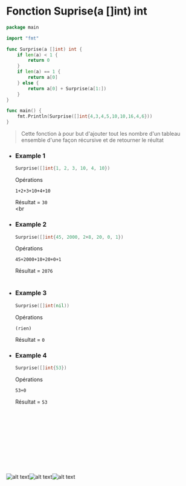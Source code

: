 # Fonction Suprise(a []int) int


```go
package main

import "fmt"

func Surprise(a []int) int { 
	if len(a) < 1 {
		return 0
	}
	if len(a) == 1 {
		return a[0]
	} else {
		return a[0] + Surprise(a[1:])
	}
}

func main() {
	fmt.Println(Surprise([]int{4,3,4,5,10,10,16,4,6}))
}
```


>Cette fonction à pour but d'ajouter tout les nombre d'un tableau ensemble d'une façon récursive et de retourner le réultat

* ### **Example 1**
    ```go
    Surprise([]int{1, 2, 3, 10, 4, 10})
    ```
    Opérations
    ```
    1+2+3+10+4+10
    ```
    Résultat = ```30```<br> 
    <br
* ### Example 2
    ```go
    Surprise([]int{45, 2000, 2+8, 20, 0, 1})
    ```
    Opérations
    ```
    45+2000+10+20+0+1
    ```
    Résultat = ```2076```<br>
    <br>

* ### **Example 3**
    ```go
    Surprise([]int(nil))
    ```
    Opérations
    ```
    (rien)
    ```
    Résultat = ```0```

* ### **Example 4**
    ```go
    Surprise([]int{53})
    ```
    Opérations
    ```
    53+0
    ```
    Résultat = ```53```

<br><br><br><br><br><br><br><br><br>

![alt text](https://c.tenor.com/6RQruxVwKZgAAAAC/rainbow-reverse.gif)![alt text](https://c.tenor.com/6RQruxVwKZgAAAAC/rainbow-reverse.gif)![alt text](https://c.tenor.com/6RQruxVwKZgAAAAC/rainbow-reverse.gif)